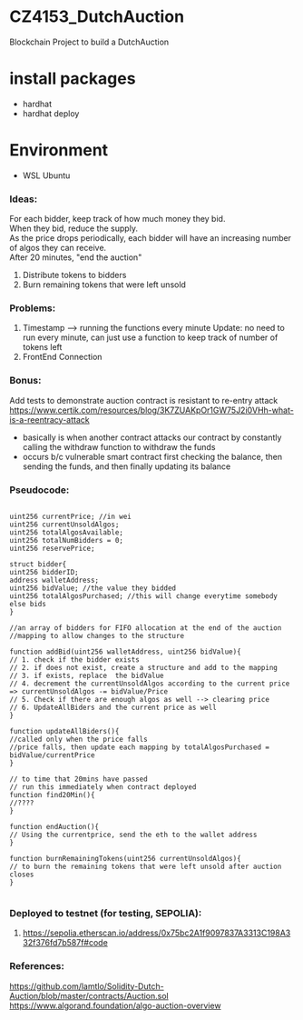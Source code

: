 # CZ4153_DutchAuction

Blockchain Project to build a DutchAuction

# install packages
- hardhat
- hardhat deploy 

# Environment 
- WSL Ubuntu 


### Ideas:

For each bidder, keep track of how much money they bid. <br>
When they bid, reduce the supply. <br>
As the price drops periodically, each bidder will have an increasing number of algos they can receive. <br>
After 20 minutes, "end the auction" <br>

1. Distribute tokens to bidders
2. Burn remaining tokens that were left unsold

### Problems:

1. Timestamp --> running the functions every minute
   Update: no need to run every minute, can just use a function to keep track of number of tokens left
2. FrontEnd Connection

### Bonus:

Add tests to demonstrate auction contract is resistant to re-entry attack <br>
https://www.certik.com/resources/blog/3K7ZUAKpOr1GW75J2i0VHh-what-is-a-reentracy-attack

- basically is when another contract attacks our contract by constantly calling the withdraw function to withdraw the funds
- occurs b/c vulnerable smart contract first checking the balance, then sending the funds, and then finally updating its balance

### Pseudocode:

```solidity

uint256 currentPrice; //in wei
uint256 currentUnsoldAlgos;
uint256 totalAlgosAvailable;
uint256 totalNumBidders = 0;
uint256 reservePrice;

struct bidder{
uint256 bidderID;
address walletAddress;
uint256 bidValue; //the value they bidded
uint256 totalAlgosPurchased; //this will change everytime somebody else bids
}

//an array of bidders for FIFO allocation at the end of the auction
//mapping to allow changes to the structure

function addBid(uint256 walletAddress, uint256 bidValue){
// 1. check if the bidder exists
// 2. if does not exist, create a structure and add to the mapping
// 3. if exists, replace  the bidValue
// 4. decrement the currentUnsoldAlgos according to the current price => currentUnsoldAlgos -= bidValue/Price
// 5. Check if there are enough algos as well --> clearing price
// 6. UpdateAllBiders and the current price as well
}

function updateAllBiders(){
//called only when the price falls
//price falls, then update each mapping by totalAlgosPurchased = bidValue/currentPrice
}

// to time that 20mins have passed
// run this immediately when contract deployed
function find20Min(){
//????
}

function endAuction(){
// Using the currentprice, send the eth to the wallet address
}

function burnRemainingTokens(uint256 currentUnsoldAlgos){
// to burn the remaining tokens that were left unsold after auction closes
}


```
### Deployed to testnet (for testing, SEPOLIA):
1. https://sepolia.etherscan.io/address/0x75bc2A1f9097837A3313C198A332f376fd7b587f#code

### References:

https://github.com/lamtlo/Solidity-Dutch-Auction/blob/master/contracts/Auction.sol <br>
https://www.algorand.foundation/algo-auction-overview <br>

